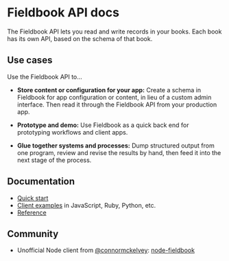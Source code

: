 Fieldbook API docs
==================

The Fieldbook API lets you read and write records in your books. Each book has its own API, based on the schema of that book.

Use cases
---------

Use the Fieldbook API to...

* **Store content or configuration for your app:** Create a schema in Fieldbook for app configuration or content, in lieu of a custom admin interface. Then read it through the Fieldbook API from your production app.

* **Prototype and demo:** Use Fieldbook as a quick back end for prototyping workflows and client apps.

* **Glue together systems and processes:** Dump structured output from one program, review and revise the results by hand, then feed it into the next stage of the process.

Documentation
-------------

* [Quick start](quick-start.md)
* [Client examples](client-examples.md) in JavaScript, Ruby, Python, etc.
* [Reference](reference.md)

Community
---------

* Unofficial Node client from [@connormckelvey](https://github.com/connormckelvey): [node-fieldbook](https://www.npmjs.com/package/node-fieldbook)
